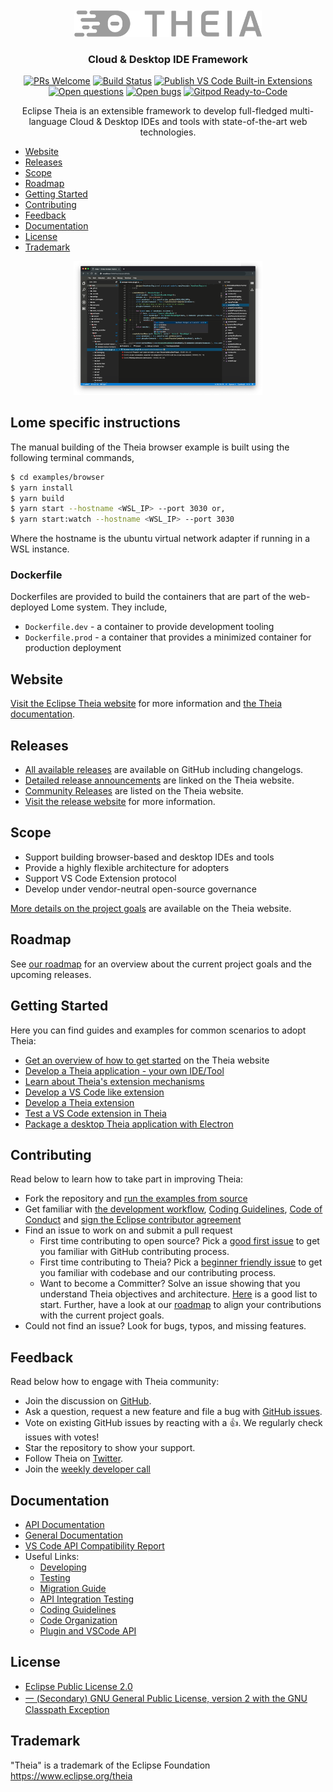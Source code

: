 <br/>
<div id="theia-logo" align="center">
    <br />
    <img src="https://raw.githubusercontent.com/eclipse-theia/theia/master/logo/theia-logo-gray.svg?sanitize=true" alt="Theia Logo" width="300"/>
    <h3>Cloud & Desktop IDE Framework</h3>
</div>

<div id="badges" align="center">

[![PRs Welcome](https://img.shields.io/badge/PRs-welcome-brightgreen.svg?style=flat-curved)](https://github.com/eclipse-theia/theia/labels/help%20wanted)
[![Build Status](https://github.com/eclipse-theia/theia/workflows/Build/badge.svg?branch=master)](https://github.com/eclipse-theia/theia/actions?query=branch%3Amaster+event%3Apush+event%3Aschedule)
[![Publish VS Code Built-in Extensions](https://github.com/eclipse-theia/vscode-builtin-extensions/actions/workflows/publish-vsx-latest.yml/badge.svg?branch=master)](https://github.com/eclipse-theia/vscode-builtin-extensions/actions/workflows/publish-vsx-latest.yml)
[![Open questions](https://img.shields.io/badge/Open-questions-blue.svg?style=flat-curved)](https://github.com/eclipse-theia/theia/discussions/categories/q-a)
[![Open bugs](https://img.shields.io/badge/Open-bugs-red.svg?style=flat-curved)](https://github.com/eclipse-theia/theia/labels/bug)
[![Gitpod Ready-to-Code](https://img.shields.io/badge/Gitpod-Ready--to--Code-blue?logo=gitpod)](https://gitpod.io/#https://github.com/eclipse-theia/theia)

Eclipse Theia is an extensible framework to develop full-fledged multi-language Cloud & Desktop IDEs and tools with state-of-the-art web technologies.

</div>

-   [Website](#website)
-   [Releases](#releases)
-   [Scope](#scope)
-   [Roadmap](#roadmap)
-   [Getting Started](#getting-started)
-   [Contributing](#contributing)
-   [Feedback](#feedback)
-   [Documentation](#documentation)
-   [License](#license)
-   [Trademark](#trademark)

<div style='margin:0 auto;width:60%;'>

![Theia](https://raw.githubusercontent.com/eclipse-theia/theia/master/doc/images/theia-screenshot.png)

</div>

## Lome specific instructions

The manual building of the Theia browser example is built using the following terminal commands,

```bash
$ cd examples/browser
$ yarn install
$ yarn build
$ yarn start --hostname <WSL_IP> --port 3030 or,
$ yarn start:watch --hostname <WSL_IP> --port 3030
```

Where the hostname is the ubuntu virtual network adapter if running in a WSL instance.

### Dockerfile

Dockerfiles are provided to build the containers that are part of the web-deployed Lome system. They include,

-   `Dockerfile.dev` - a container to provide development tooling
-   `Dockerfile.prod` - a container that provides a minimized container for production deployment

## Website

[Visit the Eclipse Theia website](http://www.theia-ide.org) for more information and [the Theia documentation](http://www.theia-ide.org/doc).

## Releases

-   [All available releases](https://github.com/eclipse-theia/theia/releases) are available on GitHub including changelogs.
-   [Detailed release announcements](https://theia-ide.org/resources/) are linked on the Theia website.
-   [Community Releases](https://theia-ide.org/releases/) are listed on the Theia website.
-   [Visit the release website](https://theia-ide.org/releases/) for more information.

## Scope

-   Support building browser-based and desktop IDEs and tools
-   Provide a highly flexible architecture for adopters
-   Support VS Code Extension protocol
-   Develop under vendor-neutral open-source governance

[More details on the project goals](https://theia-ide.org/docs/project_goals/) are available on the Theia website.

## Roadmap

See [our roadmap](https://github.com/eclipse-theia/theia/wiki/Eclipse-Theia-Roadmap) for an overview about the current project goals and the upcoming releases.

## Getting Started

Here you can find guides and examples for common scenarios to adopt Theia:

-   [Get an overview of how to get started](https://theia-ide.org/#gettingstarted) on the Theia website
-   [Develop a Theia application - your own IDE/Tool](https://www.theia-ide.org/doc/Composing_Applications.html)
-   [Learn about Theia's extension mechanisms](https://theia-ide.org/docs/extensions/)
-   [Develop a VS Code like extension](https://theia-ide.org/docs/authoring_vscode_extensions/)
-   [Develop a Theia extension](http://www.theia-ide.org/doc/Authoring_Extensions.html)
-   [Test a VS Code extension in Theia](https://github.com/eclipse-theia/theia/wiki/Testing-VS-Code-extensions)
-   [Package a desktop Theia application with Electron](https://theia-ide.org/docs/blueprint_documentation/)

## Contributing

Read below to learn how to take part in improving Theia:

-   Fork the repository and [run the examples from source](doc/Developing.md#quick-start)
-   Get familiar with [the development workflow](doc/Developing.md), [Coding Guidelines](doc/coding-guidelines.md), [Code of Conduct](CODE_OF_CONDUCT.md) and [sign the Eclipse contributor agreement](CONTRIBUTING.md#eclipse-contributor-agreement)
-   Find an issue to work on and submit a pull request
    -   First time contributing to open source? Pick a [good first issue](https://github.com/eclipse-theia/theia/labels/good%20first%20issue) to get you familiar with GitHub contributing process.
    -   First time contributing to Theia? Pick a [beginner friendly issue](https://github.com/eclipse-theia/theia/labels/beginners) to get you familiar with codebase and our contributing process.
    -   Want to become a Committer? Solve an issue showing that you understand Theia objectives and architecture. [Here](https://github.com/eclipse-theia/theia/labels/help%20wanted) is a good list to start. Further, have a look at our [roadmap](https://github.com/eclipse-theia/theia/wiki/Roadmap) to align your contributions with the current project goals.
-   Could not find an issue? Look for bugs, typos, and missing features.

## Feedback

Read below how to engage with Theia community:

-   Join the discussion on [GitHub](https://github.com/eclipse-theia/theia/discussions).
-   Ask a question, request a new feature and file a bug with [GitHub issues](https://github.com/eclipse-theia/theia/issues/new/choose).
-   Vote on existing GitHub issues by reacting with a 👍. We regularly check issues with votes!
-   Star the repository to show your support.
-   Follow Theia on [Twitter](https://twitter.com/theia_ide).
-   Join the [weekly developer call](https://github.com/eclipse-theia/theia/wiki/Dev-Meetings)

## Documentation

-   [API Documentation](https://eclipse-theia.github.io/theia/docs/next/index.html)
-   [General Documentation](https://theia-ide.org/docs/)
-   [VS Code API Compatibility Report](https://eclipse-theia.github.io/vscode-theia-comparator/status.html)
-   Useful Links:
    -   [Developing](doc/Developing.md)
    -   [Testing](doc/Testing.md)
    -   [Migration Guide](doc/Migration.md)
    -   [API Integration Testing](doc/api-testing.md)
    -   [Coding Guidelines](doc/coding-guidelines.md)
    -   [Code Organization](doc/code-organization.md)
    -   [Plugin and VSCode API](doc/Plugin-API.md)

## License

-   [Eclipse Public License 2.0](LICENSE-EPL)
-   [一 (Secondary) GNU General Public License, version 2 with the GNU Classpath Exception](LICENSE-GPL-W-CLASSPATH-EXCEPTION)

## Trademark

"Theia" is a trademark of the Eclipse Foundation
<https://www.eclipse.org/theia>
